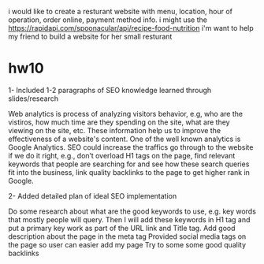i would like to create a resturant website with menu, location, hour of operation, order online, payment method info.
i might use the https://rapidapi.com/spoonacular/api/recipe-food-nutrition
i'm want to help my friend to build a website for her small resturant

hw10
====
1- Included 1-2 paragraphs of SEO knowledge learned through slides/research

Web analytics is process of analyzing visitors behavior, e.g, who are the vistiros, how much time are they spending on the site, what are they viewing on the site, etc.
These information help us to improve the effectiveness of a website's content.  One of the well known analytics is Google Analytics.
SEO could increase the traffics go through to the website if we do it right, e.g., don’t overload H1 tags on the page, find relevant keywords that people are searching for and see how these search queries fit into the business, link quality backlinks to the page to get higher rank in Google. 

2- Added detailed plan of ideal SEO implementation 

Do some research about what are the good keywords to use, e.g. key words that mostly people will query. Then I will add these keywords in H1 tag and put a primary key work as part of the URL link and Title tag.
Add good description about the page in the meta tag
Provided social media tags on the page so user can easier add my page 
Try to some some good quality backlinks 
